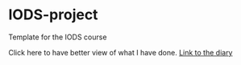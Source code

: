 # IODS-project
Template for the IODS course

Click here to have better view of what I have done.
[Link to the diary](https://retuwondata.github.io/IODS-project/)
